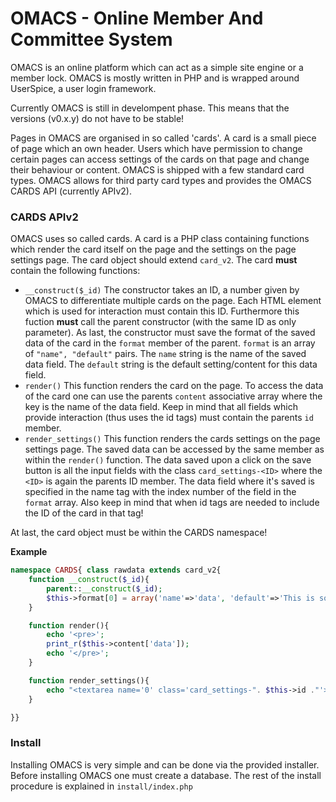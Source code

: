 # OMACS - Online Member And Committee System

OMACS is an online platform which can act as a simple site engine or a member lock. OMACS is mostly written in PHP and is wrapped around UserSpice, a user login framework.

Currently OMACS is still in develompent phase. This means that the versions (v0.x.y) do not have to be stable!

Pages in OMACS are organised in so called 'cards'. A card is a small piece of page which an own header. Users which have permission to change certain pages can access settings of the cards on that page and change their behaviour or content. OMACS is shipped with a few standard card types. OMACS allows for third party card types and provides the OMACS CARDS API (currently APIv2).

### CARDS APIv2
OMACS uses so called cards. A card is a PHP class containing functions which render the card itself on the page and the settings on the page settings page. The card object should extend `card_v2`. The card **must** contain the following functions:
* `__construct($_id)`
The constructor takes an ID, a number given by OMACS to differentiate multiple cards on the page. Each HTML element which is used for interaction must contain this ID. Furthermore this fuction **must** call the parent constructor (with the same ID as only parameter). As last, the constructor must save the format of the saved data of the card in the `format` member of the parent. `format` is an array of `"name", "default"` pairs. The `name` string is the name of the saved data field. The `default` string is the default setting/content for this data field.
* `render()`
This function renders the card on the page. To access the data of the card one can use the parents `content` associative array where the key is the name of the data field. Keep in mind that all fields which provide interaction (thus uses the id tags) must contain the parents `id` member.
* `render_settings()`
This function renders the cards settings on the page settings page. The saved data can be accessed by the same member as within the `render()` function. The data saved upon a click on the save button is all the input fields with the class `card_settings-<ID>` where the `<ID>` is again the parents ID member. The data field where it's saved is specified in the name tag with the index number of the field in the `format` array. Also keep in mind that when id tags are needed to include the ID of the card in that tag!

At last, the card object must be within the CARDS namespace!

**Example**
```php
namespace CARDS{ class rawdata extends card_v2{
	function __construct($_id){
		parent::__construct($_id);
		$this->format[0] = array('name'=>'data', 'default'=>'This is some default raw data');
	}

	function render(){
		echo '<pre>';
		print_r($this->content['data']);
		echo '</pre>';
	}

	function render_settings(){
		echo "<textarea name='0' class='card_settings-". $this->id ."'>". $this->content['0'] ."</textarea>";
	}

}}
```

### Install
Installing OMACS is very simple and can be done via the provided installer. Before installing OMACS one must create a database. The rest of the install procedure is explained in `install/index.php`

